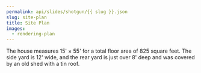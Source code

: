 ```yaml
---
permalink: api/slides/shotgun/{{ slug }}.json
slug: site-plan
title: Site Plan
images:
  - rendering-plan
---
```

The house measures 15' × 55' for a total floor area of 825 square feet. The side yard is 12' wide, and the rear yard is just over 8' deep and was covered by an old shed with a tin roof.